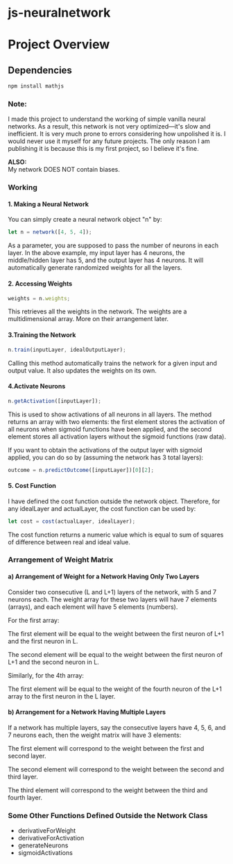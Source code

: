 # js-neuralnetwork
# Project Overview

## Dependencies
```sh
npm install mathjs
```
### Note:
I made this project to understand the working of simple vanilla neural networks. As a result, this network is not very optimized—it's slow and inefficient. It is very much prone to errors considering how unpolished it is. I would never use it myself for any future projects. The only reason I am publishing it is because this is my first project, so I believe it's fine.

**ALSO:**  
My network DOES NOT contain biases.

### Working

#### 1. Making a Neural Network
You can simply create a neural network object "n" by:
```javascript
let n = network([4, 5, 4]);
```
As a parameter, you are supposed to pass the number of neurons in each layer. In the above example, my input layer has 4 neurons, the middle/hidden layer has 5, and the output layer has 4 neurons. It will automatically generate randomized weights for all the layers.



#### 2. Accessing Weights
```javascript
weights = n.weights;
```
This retrieves all the weights in the network. The weights are a multidimensional array. More on their arrangement later.



#### 3.Training the Network
```javascript
n.train(inputLayer, idealOutputLayer);
```
Calling this method automatically trains the network for a given input and output value. It also updates the weights on its own.



#### 4.Activate Neurons
```javascript
n.getActivation([inputLayer]);
```
This is used to show activations of all neurons in all layers. The method returns an array with two elements: the first element stores the activation of all neurons when sigmoid functions have been applied, and the second element stores all activation layers without the sigmoid functions (raw data).

If you want to obtain the activations of the output layer with sigmoid applied, you can do so by (assuming the network has 3 total layers):
```javascript
outcome = n.predictOutcome([inputLayer])[0][2];
```



#### 5. Cost Function
I have defined the cost function outside the network object. Therefore, for any idealLayer and actualLayer, the cost function can be used by:
```javascript
let cost = cost(actualLayer, idealLayer);
```
The cost function returns a numeric value which is equal to sum of squares of difference between real and ideal value.




### Arrangement of Weight Matrix
#### a) Arrangement of Weight for a Network Having Only Two Layers
Consider two consecutive (L and L+1) layers of the network, with 5 and 7 neurons each. The weight array for these two layers will have 7 elements (arrays), and each element will have 5 elements (numbers).

For the first array:

The first element will be equal to the weight between the first neuron of L+1 and the first neuron in L.

The second element will be equal to the weight between the first neuron of L+1 and the second neuron in L.

Similarly, for the 4th array:

The first element will be equal to the weight of the fourth neuron of the L+1 array to the first neuron in the L layer.



#### b) Arrangement for a Network Having Multiple Layers
If a network has multiple layers, say the consecutive layers have 4, 5, 6, and 7 neurons each, then the weight matrix will have 3 elements:

The first element will correspond to the weight between the first and second layer.

The second element will correspond to the weight between the second and third layer.

The third element will correspond to the weight between the third and fourth layer.



### Some Other Functions Defined Outside the Network Class
* derivativeForWeight
* derivativeForActivation
* generateNeurons
* sigmoidActivations




